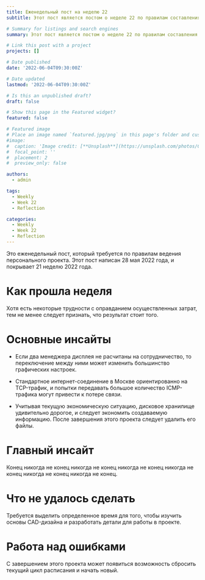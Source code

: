 ```yaml
---
title: Еженедельный пост на неделю 22
subtitle: Этот пост является постом о неделе 22 по правилам составления индивидуального проекта.

# Summary for listings and search engines
summary: Этот пост является постом о неделе 22 по правилам составления индивидуального проекта.

# Link this post with a project
projects: []

# Date published
date: '2022-06-04T09:30:00Z'

# Date updated
lastmod: '2022-06-04T09:30:00Z'

# Is this an unpublished draft?
draft: false

# Show this page in the Featured widget?
featured: false

# Featured image
# Place an image named `featured.jpg/png` in this page's folder and customize its options here.
#image:
#  caption: 'Image credit: [**Unsplash**](https://unsplash.com/photos/CpkOjOcXdUY)'
#  focal_point: ''
#  placement: 2
#  preview_only: false

authors:
  - admin

tags:
  - Weekly
  - Week 22
  - Reflection

categories:
  - Weekly
  - Week 22
  - Reflection
---
```


Это еженедельный пост, который требуется по правилам ведения персонального проекта. Этот пост написан 28 мая 2022 года, и покрывает 21 неделю 2022 года.

# Как прошла неделя

Хотя есть некоторые трудности с оправданием осуществленных затрат, тем не менее следует признать, что результат стоит того.

# Основные инсайты

- Если два менеджера дисплея не расчитаны на сотрудничество, то переключение между ними может изменить большинство графических настроек.

- Стандартное интернет-соединение в Москве ориентированно на TCP-трафик, и попытки передавать большое количество ICMP-трафика могут привести к потере связи.

- Учитывая текущую экономическую ситуацию, дисковое хранилище удивительно дорогое, и следует экономить создаваемую информацию. После завершения этого проекта следует удалить его файлы.

# Главный инсайт

Конец никогда не конец никогда не конец никогда не конец никогда не конец никогда не конец никогда не конец.

# Что не удалось сделать

Требуется выделить определенное время для того, чтобы изучить основы CAD-дизайна и разработать детали для работы в проекте.

# Работа над ошибками

С завершением этого проекта может появиться возможность сбросить текущий цикл расписания и начать новый.